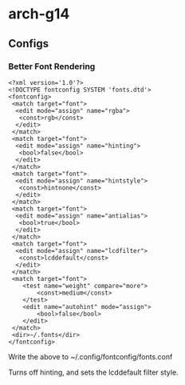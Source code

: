 # arch-g14

## Configs
### Better Font Rendering
```
<?xml version='1.0'?>
<!DOCTYPE fontconfig SYSTEM 'fonts.dtd'>
<fontconfig>
 <match target="font">
  <edit mode="assign" name="rgba">
   <const>rgb</const>
  </edit>
 </match>
 <match target="font">
  <edit mode="assign" name="hinting">
   <bool>false</bool>
  </edit>
 </match>
 <match target="font">
  <edit mode="assign" name="hintstyle">
   <const>hintnone</const>
  </edit>
 </match>
 <match target="font">
  <edit mode="assign" name="antialias">
   <bool>true</bool>
  </edit>
 </match>
 <match target="font">
  <edit mode="assign" name="lcdfilter">
   <const>lcddefault</const>
  </edit>
 </match>
 <match target="font">
    <test name="weight" compare="more">
        <const>medium</const>
    </test>
    <edit name="autohint" mode="assign">
        <bool>false</bool>
    </edit>
 </match>
 <dir>~/.fonts</dir>
</fontconfig>
```
Write the above to ~/.config/fontconfig/fonts.conf

Turns off hinting, and sets the lcddefault filter style.
